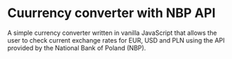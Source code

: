 # Cuurrency converter with NBP API

A simple currency converter written in vanilla JavaScript that allows the user to check current exchange rates for EUR, USD and PLN using the API provided by the National Bank of Poland (NBP).
